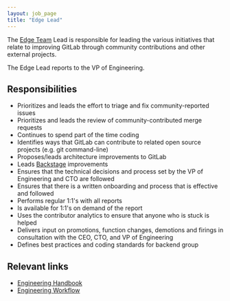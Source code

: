 ```yaml
---
layout: job_page
title: "Edge Lead"
---
```


The [Edge Team](/handbook/edge) Lead is responsible for leading the various
initiatives that relate to improving GitLab through community contributions
and other external projects.

The Edge Lead reports to the VP of Engineering.

## Responsibilities

* Prioritizes and leads the effort to triage and fix community-reported issues
* Prioritizes and leads the review of community-contributed merge requests
* Continues to spend part of the time coding
* Identifies ways that GitLab can contribute to related open source projects (e.g. git command-line)
* Proposes/leads architecture improvements to GitLab
* Leads [Backstage](/jobs/specialist/backstage/) improvements
* Ensures that the technical decisions and process set by the VP of Engineering and CTO are followed
* Ensures that there is a written onboarding and process that is effective and followed
* Performs regular 1:1's with all reports
* Is available for 1:1's on demand of the report
* Uses the contributor analytics to ensure that anyone who is stuck is helped
* Delivers input on promotions, function changes, demotions and firings in consultation with the CEO, CTO, and VP of Engineering
* Defines best practices and coding standards for backend group

## Relevant links

- [Engineering Handbook](/handbook/engineering)
- [Engineering Workflow](/handbook/engineering/workflow)
